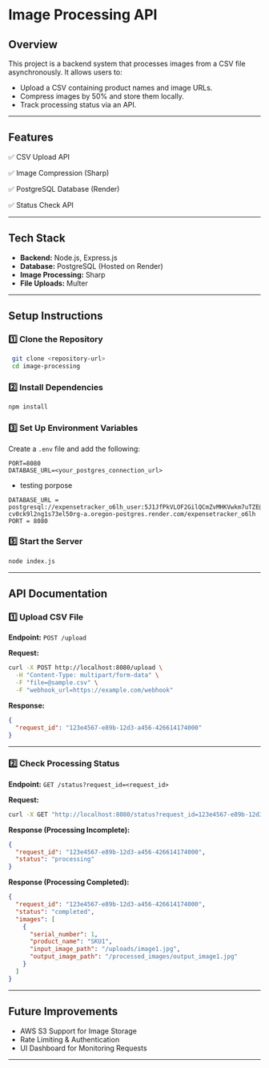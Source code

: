 # Image Processing API

## Overview
This project is a backend system that processes images from a CSV file asynchronously. It allows users to:
- Upload a CSV containing product names and image URLs.
- Compress images by 50% and store them locally.
- Track processing status via an API.

---

## Features
✅ CSV Upload API

✅ Image Compression (Sharp)

✅ PostgreSQL Database (Render)

✅ Status Check API

---

## Tech Stack
- **Backend:** Node.js, Express.js
- **Database:** PostgreSQL (Hosted on Render)
- **Image Processing:** Sharp
- **File Uploads:** Multer

---

## Setup Instructions

### 1️⃣ Clone the Repository
```sh
 git clone <repository-url>
 cd image-processing
```

### 2️⃣ Install Dependencies
```sh
npm install
```

### 3️⃣ Set Up Environment Variables
Create a `.env` file and add the following:
```env
PORT=8080
DATABASE_URL=<your_postgres_connection_url>
```
- testing porpose
  
```env 
DATABASE_URL = postgresql://expensetracker_o6lh_user:5J1JfPkVLOF2GilQCmZvMHKVwkm7uTZE@dpg-cv0ck9l2ng1s73el50rg-a.oregon-postgres.render.com/expensetracker_o6lh
PORT = 8080
```


### 5️⃣ Start the Server
```sh
node index.js
```

---

## API Documentation

### **1️⃣ Upload CSV File**
**Endpoint:** `POST /upload`

**Request:**
```sh
curl -X POST http://localhost:8080/upload \
  -H "Content-Type: multipart/form-data" \
  -F "file=@sample.csv" \
  -F "webhook_url=https://example.com/webhook"
```

**Response:**
```json
{
  "request_id": "123e4567-e89b-12d3-a456-426614174000"
}
```

---

### **2️⃣ Check Processing Status**
**Endpoint:** `GET /status?request_id=<request_id>`

**Request:**
```sh
curl -X GET "http://localhost:8080/status?request_id=123e4567-e89b-12d3-a456-426614174000"
```

**Response (Processing Incomplete):**
```json
{
  "request_id": "123e4567-e89b-12d3-a456-426614174000",
  "status": "processing"
}
```

**Response (Processing Completed):**
```json
{
  "request_id": "123e4567-e89b-12d3-a456-426614174000",
  "status": "completed",
  "images": [
    {
      "serial_number": 1,
      "product_name": "SKU1",
      "input_image_path": "/uploads/image1.jpg",
      "output_image_path": "/processed_images/output_image1.jpg"
    }
  ]
}
```

---

## Future Improvements
- AWS S3 Support for Image Storage
- Rate Limiting & Authentication
- UI Dashboard for Monitoring Requests

---



